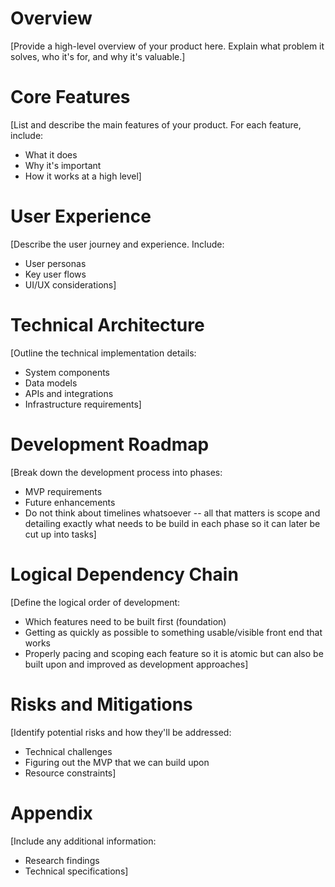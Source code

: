 <context>

# Overview  
[Provide a high-level overview of your product here. Explain what problem it solves, who it's for, and why it's valuable.]

# Core Features  
[List and describe the main features of your product. For each feature, include:
- What it does
- Why it's important
- How it works at a high level]

# User Experience  
[Describe the user journey and experience. Include:
- User personas
- Key user flows
- UI/UX considerations]
</context>

<PRD>

# Technical Architecture  
[Outline the technical implementation details:
- System components
- Data models
- APIs and integrations
- Infrastructure requirements]

# Development Roadmap  
[Break down the development process into phases:
- MVP requirements
- Future enhancements
- Do not think about timelines whatsoever -- all that matters is scope and detailing exactly what needs to be build in each phase so it can later be cut up into tasks]

# Logical Dependency Chain
[Define the logical order of development:
- Which features need to be built first (foundation)
- Getting as quickly as possible to something usable/visible front end that works
- Properly pacing and scoping each feature so it is atomic but can also be built upon and improved as development approaches]

# Risks and Mitigations  
[Identify potential risks and how they'll be addressed:
- Technical challenges
- Figuring out the MVP that we can build upon
- Resource constraints]

# Appendix  
[Include any additional information:
- Research findings
- Technical specifications]
</PRD>